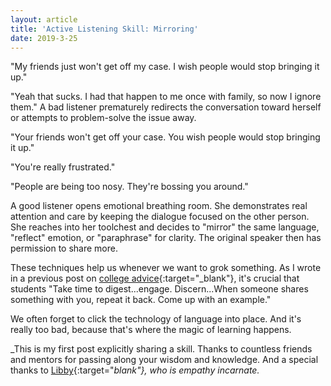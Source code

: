 ```yaml
---
layout: article
title: 'Active Listening Skill: Mirroring'
date: 2019-3-25
---
```


"My friends just won't get off my case. I wish people would stop bringing it up."

"Yeah that sucks. I had that happen to me once with family, so now I ignore them." A bad listener prematurely redirects the conversation toward herself or attempts to problem-solve the issue away.

"Your friends won't get off your case. You wish people would stop bringing it up."

"You're really frustrated."

"People are being too nosy. They're bossing you around."

A good listener opens emotional breathing room. She demonstrates real attention and care by keeping the dialogue focused on the other person. She reaches into her toolchest and decides to "mirror" the same language, "reflect" emotion, or "paraphrase" for clarity. The original speaker then has permission to share more.

These techniques help us whenever we want to grok something. As I wrote in a previous post on [college advice](https://empanada.life/college-advice.html){:target="_blank"}, it's crucial that students "Take time to digest...engage. Discern...When someone shares something with you, repeat it back. Come up with an example."

We often forget to click the technology of language into place. And it's really too bad, because that's where the magic of learning happens.

_This is my first post explicitly sharing a skill. Thanks to countless friends and mentors for passing along your wisdom and knowledge. And a special thanks to [Libby](https://www.libbymahaffy.com/){:target="_blank"}, who is empathy incarnate._

